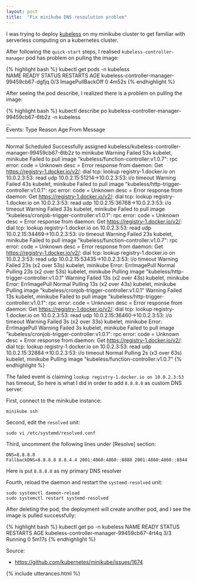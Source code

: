 ```yaml
---
layout: post
title:  "Fix minikube DNS resoulution problem"
---
```


I was trying to deploy [kubeless](https://kubeless.io/) on my minikube cluster to get familiar with serverless computing on a kubernetes cluster.

After following the `quick-start` steps, I realised `kubeless-controller-manager` pod has problem on pulling the image:

{% highlight bash %}
kubectl get pods -n kubeless                                               
NAME                                          READY   STATUS             RESTARTS   AGE
kubeless-controller-manager-99459cb67-dgfjq   0/3     ImagePullBackOff   0          4m52s
{% endhighlight %}

After seeing the pod describe, I realized there is a problem on pulling the image:

{% highlight bash %}
kubectl describe po kubeless-controller-manager-99459cb67-6tb2z -n kubeless   
...                                           
Events:
  Type     Reason     Age                From               Message
  ----     ------     ----               ----               -------
  Normal   Scheduled  <unknown>                             Successfully assigned kubeless/kubeless-controller-manager-99459cb67-6tb2z to minikube
  Warning  Failed     53s                kubelet, minikube  Failed to pull image "kubeless/function-controller:v1.0.7": rpc error: code = Unknown desc = Error response from daemon: Get https://registry-1.docker.io/v2/: dial tcp: lookup registry-1.docker.io on 10.0.2.3:53: read udp 10.0.2.15:51214->10.0.2.3:53: i/o timeout
  Warning  Failed     43s                kubelet, minikube  Failed to pull image "kubeless/http-trigger-controller:v1.0.1": rpc error: code = Unknown desc = Error response from daemon: Get https://registry-1.docker.io/v2/: dial tcp: lookup registry-1.docker.io on 10.0.2.3:53: read udp 10.0.2.15:36768->10.0.2.3:53: i/o timeout
  Warning  Failed     33s                kubelet, minikube  Failed to pull image "kubeless/cronjob-trigger-controller:v1.0.1": rpc error: code = Unknown desc = Error response from daemon: Get https://registry-1.docker.io/v2/: dial tcp: lookup registry-1.docker.io on 10.0.2.3:53: read udp 10.0.2.15:34469->10.0.2.3:53: i/o timeout
  Warning  Failed     23s                kubelet, minikube  Failed to pull image "kubeless/function-controller:v1.0.7": rpc error: code = Unknown desc = Error response from daemon: Get https://registry-1.docker.io/v2/: dial tcp: lookup registry-1.docker.io on 10.0.2.3:53: read udp 10.0.2.15:53435->10.0.2.3:53: i/o timeout
  Warning  Failed     23s (x2 over 53s)  kubelet, minikube  Error: ErrImagePull
  Normal   Pulling    23s (x2 over 53s)  kubelet, minikube  Pulling image "kubeless/http-trigger-controller:v1.0.1"
  Warning  Failed     13s (x2 over 43s)  kubelet, minikube  Error: ErrImagePull
  Normal   Pulling    13s (x2 over 43s)  kubelet, minikube  Pulling image "kubeless/cronjob-trigger-controller:v1.0.1"
  Warning  Failed     13s                kubelet, minikube  Failed to pull image "kubeless/http-trigger-controller:v1.0.1": rpc error: code = Unknown desc = Error response from daemon: Get https://registry-1.docker.io/v2/: dial tcp: lookup registry-1.docker.io on 10.0.2.3:53: read udp 10.0.2.15:36460->10.0.2.3:53: i/o timeout
  Warning  Failed     3s (x2 over 33s)   kubelet, minikube  Error: ErrImagePull
  Warning  Failed     3s                 kubelet, minikube  Failed to pull image "kubeless/cronjob-trigger-controller:v1.0.1": rpc error: code = Unknown desc = Error response from daemon: Get https://registry-1.docker.io/v2/: dial tcp: lookup registry-1.docker.io on 10.0.2.3:53: read udp 10.0.2.15:32884->10.0.2.3:53: i/o timeout
  Normal   Pulling    2s (x3 over 63s)   kubelet, minikube  Pulling image "kubeless/function-controller:v1.0.7"
{% endhighlight %}

The failed event is claiming `lookup registry-1.docker.io on 10.0.2.3:53` has timeout, So here is what I did in order to add `8.8.8.8` as custom DNS server:

First, connect to the minikube instance:

```
minikube ssh
```
Second, edit the `resolved` unit:

```
sudo vi /etc/systemd/resolved.conf
```
Third, uncomment the following lines under [Resolve] section:

```
DNS=8.8.8.8
FallbackDNS=8.8.8.8 8.8.4.4 2001:4860:4860::8888 2001:4860:4860::8844
```
Here is put `8.8.8.8` as my primary DNS resolver

Fourth, reload the daemon and restart the `systemd-resolved` unit:

```
sudo systemctl daemon-reload
sudo systemctl restart systemd-resolved
```
After deleting the pod, the deployment will create another pod, and I see the image is pulled successfully:

{% highlight bash %}
kubectl get po -n kubeless
NAME                                          READY   STATUS    RESTARTS   AGE
kubeless-controller-manager-99459cb67-4rt4q   3/3     Running   0          5m17s
{% endhighlight %}

Source:
* https://github.com/kubernetes/minikube/issues/1674

{% include utterances.html %}